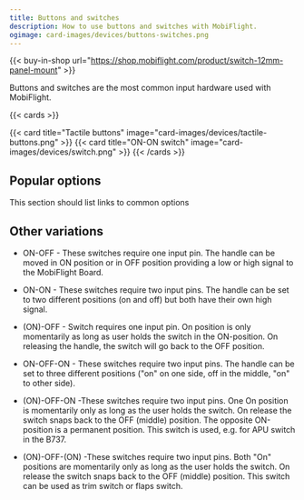 ```yaml
---
title: Buttons and switches
description: How to use buttons and switches with MobiFlight.
ogimage: card-images/devices/buttons-switches.png
---
```


{{< buy-in-shop url="https://shop.mobiflight.com/product/switch-12mm-panel-mount" >}}

Buttons and switches are the most common input hardware used with MobiFlight.

{{< cards >}}

{{< card title="Tactile buttons" image="card-images/devices/tactile-buttons.png" >}}
{{< card title="ON-ON switch" image="card-images/devices/switch.png" >}}
{{< /cards >}}

## Popular options

This section should list links to common options

## Other variations

- ON-OFF - These switches require one input pin. The handle can be moved in ON position or in OFF position providing a low or high signal to the MobiFlight Board.

- ON-ON - These switches require two input pins. The handle can be set to two different positions (on and off) but both have their own high signal.

- (ON)-OFF - Switch requires one input pin. On position is only momentarily as long as user holds the switch in the ON-position. On releasing the handle, the switch will go back to the OFF position.

- ON-OFF-ON - These switches require two input pins. The handle can be set to three different positions ("on" on one side, off in the middle, "on" to other side).

- (ON)-OFF-ON -These switches require two input pins. One On position is momentarily only as long as the user holds the switch. On release the switch snaps back to the OFF (middle) position. The opposite ON-position is a permanent position. This switch is used, e.g. for APU switch in the B737.

- (ON)-OFF-(ON) -These switches require two input pins. Both "On" positions are momentarily only as long as the user holds the switch. On release the switch snaps back to the OFF (middle) position. This switch can be used as trim switch or flaps switch.
